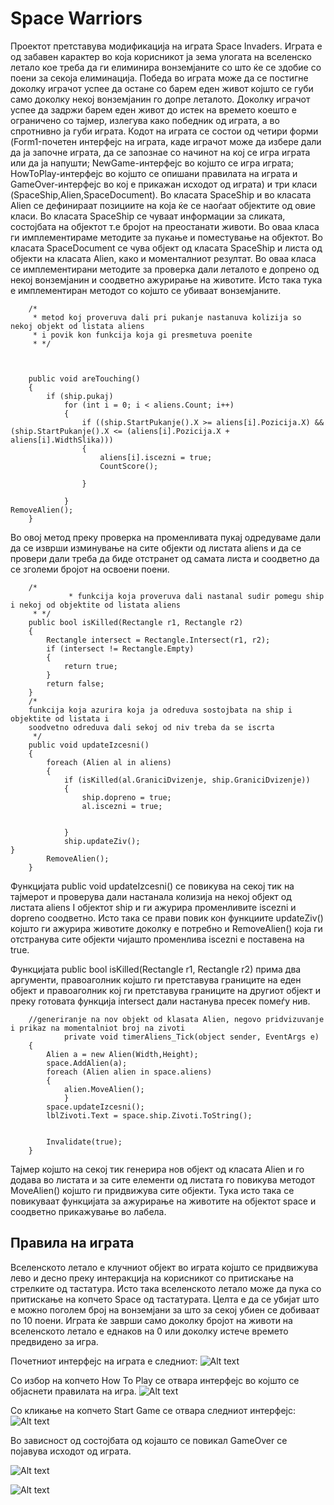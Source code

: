 Space Warriors
===================


Проектот претставува модификација на играта Space Invaders. Играта е од забавен карактер во која корисникот ја зема улогата на вселенско летало кое треба да ги елиминира вонземјаните со што ќе се здобие со поени за секоја елиминација. Победа во играта може да се постигне доколку играчот успее да остане со барем еден живот којшто се губи само доколку некој вонземјанин го допре леталото. Доколку играчот успее да задржи барем еден живот до истек на времето коешто е ограничено со тајмер, излегува како победник од играта, а во спротнивно ја губи играта.
Кодот на играта се состои од четири форми (Form1-почетен интерфејс на играта, каде играчот може да избере дали да ја започне играта, да се запознае со начинот на кој се игра играта или да ја напушти; NewGame-интерфејс во којшто се игра играта; HowToPlay-интерфејс во којшто се опишани правилата на играта и GameOver-интерфејс во кој е прикажан исходот од играта)  и три класи (SpaceShip,Alien,SpaceDocument).
Во класата SpaceShip и во класата Alien се дефинираат позициите на која ќе се наоѓаат објектите од овие класи.  Во класата SpaceShip се чуваат информации за сликата, состојбата на објектот т.е бројот на преостанати животи. Во оваа класа ги имплементираме методите за пукање и поместување на објектот.
Во класата  SpaceDocument се чува објект од класата SpaceShip и листа од објекти на класата Alien, како и моменталниот резултат. Во оваа класа се имплементирани методите за проверка дали леталото е допрено од некој вонземјанин и соодветно ажурирање на животите. Исто така тука е имплементиран методот со којшто се убиваат вонземјаните.



        /*
         * metod koj proveruva dali pri pukanje nastanuva kolizija so nekoj objekt od listata aliens
         * i povik kon funkcija koja gi presmetuva poenite
         * */
         
         
         
        public void areTouching()
        {
            if (ship.pukaj)
                for (int i = 0; i < aliens.Count; i++)
                {
                    if ((ship.StartPukanje().X >= aliens[i].Pozicija.X) && (ship.StartPukanje().X <= (aliens[i].Pozicija.X + aliens[i].WidthSlika)))
                    {
                        aliens[i].iscezni = true;
                        CountScore();

                    }

                }
    RemoveAlien();
        }

 Во овој метод преку проверка на променливата пукај одредуваме дали да се изврши изминување на сите објекти од листата aliens и да се провери дали треба да биде отстранет од самата листа и соодветно да се зголеми бројот на освоени поени.

        /*
                 * funkcija koja proveruva dali nastanal sudir pomegu ship i nekoj od objektite od listata aliens
         * */
        public bool isKilled(Rectangle r1, Rectangle r2)
        {
            Rectangle intersect = Rectangle.Intersect(r1, r2);
            if (intersect != Rectangle.Empty)
            {
                return true;
            }
            return false;
        }
        /*
        funkcija koja azurira koja ja odreduva sostojbata na ship i objektite od listata i
        soodvetno odreduva dali sekoj od niv treba da se iscrta
         */
        public void updateIzcesni()
        {
            foreach (Alien al in aliens)
            {
                if (isKilled(al.GraniciDvizenje, ship.GraniciDvizenje))
                {
                    ship.dopreno = true;
                    al.iscezni = true;


                }
                ship.updateZiv();
    }
            RemoveAlien();
        }

Функцијата public void updateIzcesni() се повикува  на секој тик на тајмерот и проверува дали настанала колизија на некој објект од листата aliens I објектот ship и ги ажурира променливите iscezni и dopreno соодветно. Исто така се прави повик кон функциите updateZiv() којшто ги ажурира животите доколку е потребно и RemoveAlien() која ги отстранува сите објекти чијашто променлива iscezni е поставена на true.

Функцијата public bool isKilled(Rectangle r1, Rectangle r2) прима два аргументи, правоаголник којшто ги претставува границите на еден објект и правоаголник кој ги претставува границите на другиот објект и преку готовата  функција intersect дали настанува пресек помеѓу нив.

        //generiranje na nov objekt od klasata Alien, negovo pridvizuvanje i prikaz na momentalniot broj na zivoti 
                private void timerAliens_Tick(object sender, EventArgs e)
        {
            Alien a = new Alien(Width,Height);
            space.AddAlien(a);
            foreach (Alien alien in space.aliens)
            {
                alien.MoveAlien();
                }
            space.updateIzcesni();
            lblZivoti.Text = space.ship.Zivoti.ToString();
            
          
            Invalidate(true);
        }

Тајмер којшто на секој тик генерира нов објект од класата Alien и го додава во листата и за сите елементи од листата го повикува методот MoveAlien() којшто ги придвижува сите објекти. Тука исто така се повикуваат функцијата за ажурирање на животите на објектот space и соодветно прикажување во лабела.

Правила на играта
-----------------
Вселенското летало е клучниот објект во играта којшто се придвижува лево и десно преку интеракција на корисникот со притискање на стрелките од тастатура. Исто така вселенското летало може да пука со притискање на копчето Space од тастатурата. Целта е да се убијат што е можно поголем број на вонземјани за што за секој убиен се добиваат по 10 поени. Играта ќе заврши само доколку бројот на животи на вселенското летало е еднаков на 0 или доколку истече времето предвидено за игра.

Почетниот интерфејс на играта е следниот:
![Alt text](https://github.com/IzabelaH/SpaceWarrior/blob/master/SpaceWarriors/Recources/pocetok.png)

Со избор на копчето How To Play се отвара интерфејс во којшто се објаснети правилата на игра.
![Alt text](https://github.com/IzabelaH/SpaceWarrior/blob/master/SpaceWarriors/Recources/howtoplay.png)
 

Со кликање на копчето Start Game се отвара следниот интерфејс:
![Alt text](https://github.com/IzabelaH/SpaceWarrior/blob/master/SpaceWarriors/Recources/playgame.png)

 

Во зависност од состојбата од којашто се повикал GameOver се појавува исходот од играта.
  

![Alt text](https://github.com/IzabelaH/SpaceWarrior/blob/master/SpaceWarriors/Recources/gameoverlose.png)

![Alt text](https://github.com/IzabelaH/SpaceWarrior/blob/master/SpaceWarriors/Recources/gameoverwin.png)


